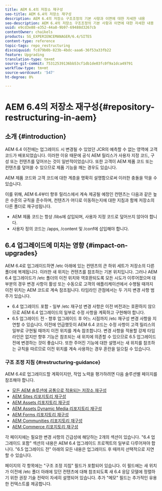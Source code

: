 ```yaml
---
title: AEM 6.4의 저장소 재구성
seo-title: AEM 6.4의 저장소 재구성
description: AEM 6.4의 저장소 구조조정의 기본 사항과 이면에 대한 자세한 내용
seo-description: AEM 6.4의 저장소 구조조정의 기본 사항과 이면에 대한 자세한 내용
uuid: e9cd3e88-e352-44a8-9b97-69488d3267cb
contentOwner: chaikels
products: SG_EXPERIENCEMANAGER/6.4/SITES
content-type: reference
topic-tags: repo_restructuring
discoiquuid: fc879b0b-823b-4bdc-aaa6-36f53a33fb22
feature: Upgrading
translation-type: tm+mt
source-git-commit: 75312539136bb53cf1db1de03fc0f9a1dca49791
workflow-type: tm+mt
source-wordcount: '547'
ht-degree: 0%

---
```



# AEM 6.4의 저장소 재구성{#repository-restructuring-in-aem}

## 소개 {#introduction}

AEM 6.4 이전에는 업그레이드 시 변경될 수 있었던 JCR의 예측할 수 없는 영역에 고객 코드가 배포되었습니다. 이러한 이유 때문에 공식 AEM 릴리스가 사용자 지정 코드, 구성 또는 컨텐츠를 덮어쓰는 것이 일반적이었습니다. 또한 고객이 AEM 제품 코드 또는 컨텐츠를 덮어쓸 수 있으므로 제품 기능을 깨는 경우도 있습니다.

AEM 제품 코드와 고객 코드에 대한 계층을 명확히 설명함으로써 이러한 충돌을 막을 수 있습니다.

이를 위해, AEM 6.4부터 향후 릴리스에서 계속 제공될 예정인 컨텐츠는 다음과 같은 높은 수준의 규칙을 준수하며, 컨텐츠가 어디로 이동하는지에 대한 지침과 함께 저장소의 다른 폴더로 재구성됩니다.

* AEM 제품 코드는 항상 /libs에 삽입되며, 사용자 지정 코드로 덮어쓰지 않아야 합니다.
* 사용자 정의 코드는 /apps, /content 및 /conf에 삽입해야 합니다.

## 6.4 업그레이드에 미치는 영향 {#impact-on-upgrades}

AEM 6.4로 업그레이드하면 /etc 아래에 있는 컨텐츠의 큰 하위 세트가 저장소의 다른 폴더에 복제됩니다. 이러한 새 위치는 컨텐츠를 참조하는 기본 위치입니다. 그러나 AEM 6.4 업그레이드가 /etc 폴더의 이전 위치와 역호환되도록 모든 시도가 이루어졌으며 대부분의 경우 변경 사항이 활성 또는 수동으로 고객의 애플리케이션에서 수행될 때까지 이전 위치는 AEM 코드로 계속 참조됩니다. 타임라인 관점에서는 두 가지 변경 사항 범주가 있습니다.

* 6.4 업그레이드 포함 - 일부 /etc 재구성 변경 사항은 이전 버전과는 호환하지 않으므로 AEM 6.4 업그레이드의 일부로 수정 사항을 계획하고 구현해야 합니다.
* 6.5 업그레이드 전 - 향후 업그레이드 후 어느 시점까지 /etc 재구성 변경 사항을 지연할 수 있습니다. 이전에 언급했듯이 AEM 6.4 코드는 수정 사항이 고객 릴리스의 일부로 구현될 때까지 이전 위치를 계속 참조합니다. 변경 사항을 적용할 강제 타임라인은 없지만 향후 기능은 참조되는 새 위치에 의존할 수 있으므로 6.5 업그레이드 전에 변경하는 것이 좋습니다. 또한 주어진 기능에 대한 설명서는 새 위치를 참조하는 규칙을 따르므로 이전 위치를 계속 사용하는 경우 혼란을 일으킬 수 있습니다.

### 구조 조정 지침 {#restructuring-guidance}

AEM 6.4로 업그레이드할 계획이지만, 작업 노력을 평가하려면 다음 솔루션별 페이지를 참조해야 합니다.

* [모든 AEM 솔루션에 공통으로 적용되는 저장소 재구성](/help/sites-deploying/all-repository-restructuring-in-aem-6-4.md)
* [AEM Sites 리포지토리 재구성](/help/sites-deploying/sites-repository-restructuring-in-aem-6-4.md)
* [AEM Assets 리포지토리 재구성](/help/sites-deploying/assets-repository-restructuring-in-aem-6-4.md)
* [AEM Assets Dynamic Media 리포지토리 재구성](/help/sites-deploying/dynamicmedia-repository-restructuring-in-aem-6-4.md)
* [AEM Forms 리포지토리 재구성](/help/sites-deploying/forms-repository-restructuring-in-aem-6-4.md)
* [AEM Communities 리포지토리 재구성](/help/sites-deploying/communities-repository-restructuring-in-aem-6-4.md)
* [AEM Commerce 리포지토리 재구성](/help/sites-deploying/ecommerce-repository-restructuring-in-aem-6-4.md)

각 페이지에는 필요한 변경 사항의 긴급성에 해당하는 2개의 섹션이 있습니다. &quot;6.4 업그레이드 포함&quot; 섹션의 내용은 AEM 6.4 업그레이드 프로젝트의 일부로 다루어져야 합니다. &quot;6.5 업그레이드 전&quot; 아래의 모든 내용은 업그레이드 후 때까지 선택적으로 지연할 수 있습니다.

페이지의 각 항목에는 &quot;구조 조정 지침&quot; 필드가 포함되어 있습니다. 이 필드에는 새 위치가 이전에 /etc 폴더 아래에 있던 컨텐츠에 대해 참조되도록 새 6.4 응답 모델에 정렬하기 위한 권장 기술 전략이 자세히 설명되어 있습니다. 추가 &quot;메모&quot; 필드는 추가적인 유용한 컨텍스트를 제공합니다.
